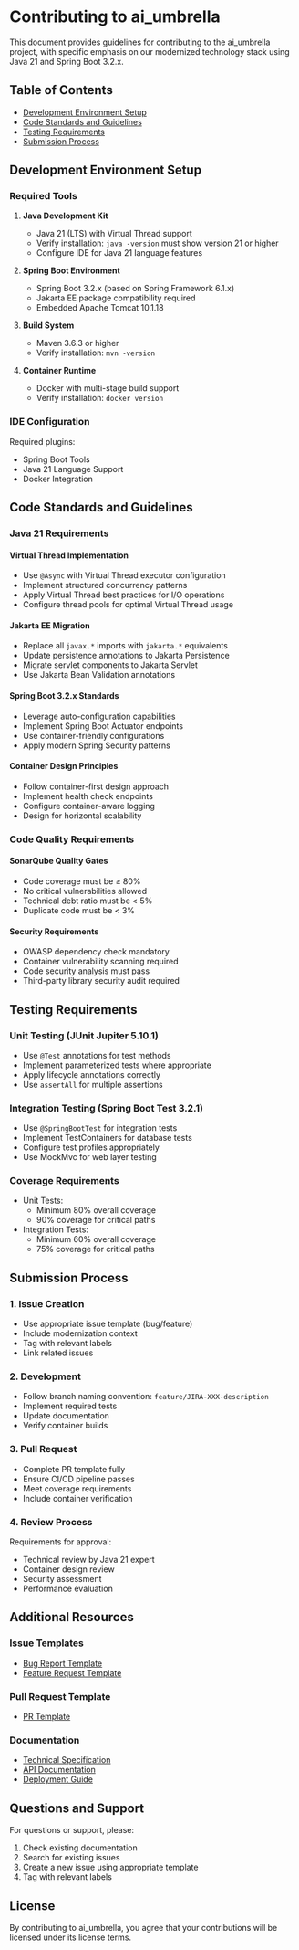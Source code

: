 # Contributing to ai_umbrella

This document provides guidelines for contributing to the ai_umbrella project, with specific emphasis on our modernized technology stack using Java 21 and Spring Boot 3.2.x.

## Table of Contents
- [Development Environment Setup](#development-environment-setup)
- [Code Standards and Guidelines](#code-standards-and-guidelines)
- [Testing Requirements](#testing-requirements)
- [Submission Process](#submission-process)

## Development Environment Setup

### Required Tools
1. **Java Development Kit**
   - Java 21 (LTS) with Virtual Thread support
   - Verify installation: `java -version` must show version 21 or higher
   - Configure IDE for Java 21 language features

2. **Spring Boot Environment**
   - Spring Boot 3.2.x (based on Spring Framework 6.1.x)
   - Jakarta EE package compatibility required
   - Embedded Apache Tomcat 10.1.18

3. **Build System**
   - Maven 3.6.3 or higher
   - Verify installation: `mvn -version`

4. **Container Runtime**
   - Docker with multi-stage build support
   - Verify installation: `docker version`

### IDE Configuration
Required plugins:
- Spring Boot Tools
- Java 21 Language Support
- Docker Integration

## Code Standards and Guidelines

### Java 21 Requirements

#### Virtual Thread Implementation
- Use `@Async` with Virtual Thread executor configuration
- Implement structured concurrency patterns
- Apply Virtual Thread best practices for I/O operations
- Configure thread pools for optimal Virtual Thread usage

#### Jakarta EE Migration
- Replace all `javax.*` imports with `jakarta.*` equivalents
- Update persistence annotations to Jakarta Persistence
- Migrate servlet components to Jakarta Servlet
- Use Jakarta Bean Validation annotations

#### Spring Boot 3.2.x Standards
- Leverage auto-configuration capabilities
- Implement Spring Boot Actuator endpoints
- Use container-friendly configurations
- Apply modern Spring Security patterns

#### Container Design Principles
- Follow container-first design approach
- Implement health check endpoints
- Configure container-aware logging
- Design for horizontal scalability

### Code Quality Requirements

#### SonarQube Quality Gates
- Code coverage must be ≥ 80%
- No critical vulnerabilities allowed
- Technical debt ratio must be < 5%
- Duplicate code must be < 3%

#### Security Requirements
- OWASP dependency check mandatory
- Container vulnerability scanning required
- Code security analysis must pass
- Third-party library security audit required

## Testing Requirements

### Unit Testing (JUnit Jupiter 5.10.1)
- Use `@Test` annotations for test methods
- Implement parameterized tests where appropriate
- Apply lifecycle annotations correctly
- Use `assertAll` for multiple assertions

### Integration Testing (Spring Boot Test 3.2.1)
- Use `@SpringBootTest` for integration tests
- Implement TestContainers for database tests
- Configure test profiles appropriately
- Use MockMvc for web layer testing

### Coverage Requirements
- Unit Tests:
  - Minimum 80% overall coverage
  - 90% coverage for critical paths
- Integration Tests:
  - Minimum 60% overall coverage
  - 75% coverage for critical paths

## Submission Process

### 1. Issue Creation
- Use appropriate issue template (bug/feature)
- Include modernization context
- Tag with relevant labels
- Link related issues

### 2. Development
- Follow branch naming convention: `feature/JIRA-XXX-description`
- Implement required tests
- Update documentation
- Verify container builds

### 3. Pull Request
- Complete PR template fully
- Ensure CI/CD pipeline passes
- Meet coverage requirements
- Include container verification

### 4. Review Process
Requirements for approval:
- Technical review by Java 21 expert
- Container design review
- Security assessment
- Performance evaluation

## Additional Resources

### Issue Templates
- [Bug Report Template](.github/ISSUE_TEMPLATE/bug_report.md)
- [Feature Request Template](.github/ISSUE_TEMPLATE/feature_request.md)

### Pull Request Template
- [PR Template](.github/pull_request_template.md)

### Documentation
- [Technical Specification](docs/technical_specification.md)
- [API Documentation](docs/api/README.md)
- [Deployment Guide](docs/deployment/README.md)

## Questions and Support
For questions or support, please:
1. Check existing documentation
2. Search for existing issues
3. Create a new issue using appropriate template
4. Tag with relevant labels

## License
By contributing to ai_umbrella, you agree that your contributions will be licensed under its license terms.